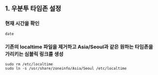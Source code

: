 ## 1. 우분투 타임존 설정

### 현재 시간을 확인
``` commend
date
```

### 기존의 localtime 파일을 제거하고 Asia/Seoul과 같은 원하는 타임존을 가리키는 심볼릭 링크를 생성
``` commend
sudo rm /etc/localtime
sudo ln -s /usr/share/zoneinfo/Asia/Seoul /etc/localtime
```
